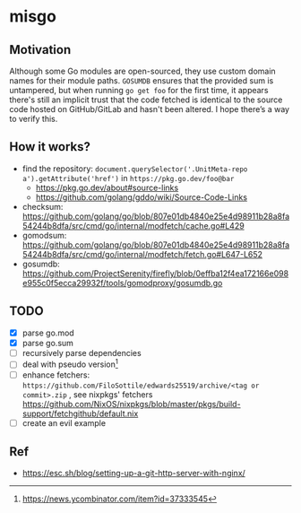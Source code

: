 # misgo

## Motivation

Although some Go modules are open-sourced, they use custom domain names for their module paths. `GOSUMDB` ensures that the provided sum is untampered, but when running `go get foo` for the first time, it appears there's still an implicit trust that the code fetched is identical to the source code hosted on GitHub/GitLab and hasn't been altered. I hope there’s a way to verify this.

## How it works?

- find the repository: `document.querySelector('.UnitMeta-repo a').getAttribute('href')` in `https://pkg.go.dev/foo@bar`
  - https://pkg.go.dev/about#source-links
  - https://github.com/golang/gddo/wiki/Source-Code-Links
- checksum: https://github.com/golang/go/blob/807e01db4840e25e4d98911b28a8fa54244b8dfa/src/cmd/go/internal/modfetch/cache.go#L429
- gomodsum: https://github.com/golang/go/blob/807e01db4840e25e4d98911b28a8fa54244b8dfa/src/cmd/go/internal/modfetch/fetch.go#L647-L652
- gosumdb: https://github.com/ProjectSerenity/firefly/blob/0effba12f4ea172166e098e955c0f5ecca29932f/tools/gomodproxy/gosumdb.go

## TODO

- [x] parse go.mod
- [x] parse go.sum
- [ ] recursively parse dependencies
- [ ] deal with pseudo version[^1]
- [ ] enhance fetchers: `https://github.com/FiloSottile/edwards25519/archive/<tag or commit>.zip` , see nixpkgs' fetchers https://github.com/NixOS/nixpkgs/blob/master/pkgs/build-support/fetchgithub/default.nix
- [ ] create an evil example

## Ref

- https://esc.sh/blog/setting-up-a-git-http-server-with-nginx/

[^1]: https://news.ycombinator.com/item?id=37333545
